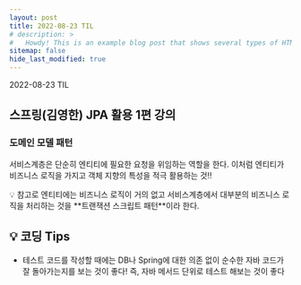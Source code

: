```yaml
---
layout: post
title: 2022-08-23 TIL
# description: >
#   Howdy! This is an example blog post that shows several types of HTML content supported in this theme.
sitemap: false
hide_last_modified: true
---
```

2022-08-23 TIL






## 스프링(김영한) JPA 활용 1편 강의

### 도메인 모델 패턴

서비스계층은 단순히 엔티티에 필요한 요청을 위임하는 역할을 한다. 이처럼 엔티티가 비즈니스 로직을 가지고 객체 지향의 특성을 적극 활용하는 것!!

<aside>
💡 참고로 엔티티에는 비즈니스 로직이 거의 없고 서비스계층에서 대부분의 비즈니스 로직을 처리하는 것을 **트랜잭션 스크립트 패턴**이라 한다.

</aside>

## 💡 코딩 Tips

- 테스트 코드를 작성할 때에는 DB나 Spring에 대한 의존 없이 순수한 자바 코드가 잘 돌아가는지를 보는 것이 좋다! 즉, 자바 메서드 단위로 테스트 해보는 것이 좋다